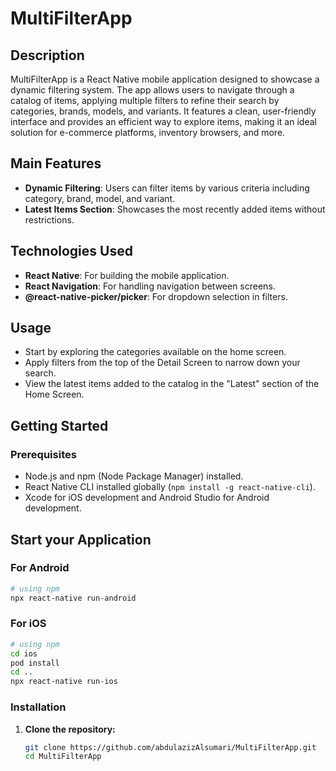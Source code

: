 # MultiFilterApp

## Description

MultiFilterApp is a React Native mobile application designed to showcase a dynamic filtering system. The app allows users to navigate through a catalog of items, applying multiple filters to refine their search by categories, brands, models, and variants. It features a clean, user-friendly interface and provides an efficient way to explore items, making it an ideal solution for e-commerce platforms, inventory browsers, and more.

## Main Features

- **Dynamic Filtering**: Users can filter items by various criteria including category, brand, model, and variant.
- **Latest Items Section**: Showcases the most recently added items without restrictions.

## Technologies Used

- **React Native**: For building the mobile application.
- **React Navigation**: For handling navigation between screens.
- **@react-native-picker/picker**: For dropdown selection in filters.

## Usage
- Start by exploring the categories available on the home screen.
- Apply filters from the top of the Detail Screen to narrow down your search.
- View the latest items added to the catalog in the "Latest" section of the Home Screen.

## Getting Started

### Prerequisites

- Node.js and npm (Node Package Manager) installed.
- React Native CLI installed globally (`npm install -g react-native-cli`).
- Xcode for iOS development and Android Studio for Android development.

##  Start your Application

### For Android

```bash
# using npm
npx react-native run-android

```

### For iOS

```bash
# using npm
cd ios
pod install
cd ..
npx react-native run-ios

```



### Installation

1. **Clone the repository:**

   ```bash
   git clone https://github.com/abdulazizAlsumari/MultiFilterApp.git
   cd MultiFilterApp





